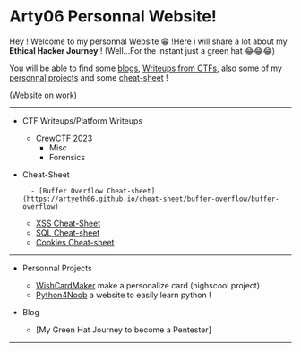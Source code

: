 # Arty06 Personnal Website!

Hey ! Welcome to my personnal Website 😁 !Here i will share a lot about my **Ethical Hacker Journey** ! (Well...For the instant just a green hat 😂😂😂)


You will be able to find some [blogs](blog), [Writeups from CTFs](ctf), also some of my [personnal projects](projects) and some [cheat-sheet](cheat-sheet) !

(Website on work)


* * *

- CTF Writeups/Platform Writeups
	- [CrewCTF 2023](https://Arty06.github.io/ctf/CrewCTF-2023/)
		- Misc
		- Forensics
		  

    
- Cheat-Sheet
 
 		- [Buffer Overflow Cheat-sheet](https://artyeth06.github.io/cheat-sheet/buffer-overflow/buffer-overflow)
	- [XSS Cheat-Sheet](https://artyeth06.github.io/cheat-sheet/XSS)
	- [SQL Cheat-sheet](https://artyeth06.github.io.cheat-sheet/SQL)
	- [Cookies Cheat-sheet](https://artyeth06.github.io.cheat-sheet/Cookies)

* * *


- Personnal Projects
  
	- [WishCardMaker](https://artyeth06.github.io/projects/wishcard-maker/wishcard-maker) make a personalize card (highscool project)
 	- [Python4Noob](https://artyeth06.github.io/projects/report.pdf) a website to easily learn python ! 


 
- Blog
	- [My Green Hat Journey to become a Pentester]

* * *
